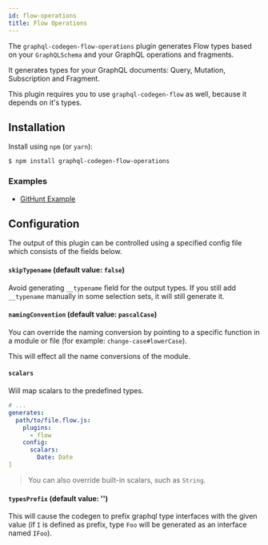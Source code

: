 ```yaml
---
id: flow-operations
title: Flow Operations
---
```


The `graphql-codegen-flow-operations` plugin generates Flow types based on your `GraphQLSchema` and your GraphQL operations and fragments.

It generates types for your GraphQL documents: Query, Mutation, Subscription and Fragment.

This plugin requires you to use `graphql-codegen-flow` as well, because it depends on it's types.

## Installation

Install using `npm` (or `yarn`):

    $ npm install graphql-codegen-flow-operations

### Examples

- [GitHunt Example](https://github.com/dotansimha/graphql-code-generator/blob/master/dev-test/githunt/flow.flow.js#L118)

## Configuration

The output of this plugin can be controlled using a specified config file which consists of the fields below.

#### `skipTypename` (default value: `false`)

Avoid generating `__typename` field for the output types. If you still add `__typename` manually in some selection sets, it will still generate it.

#### `namingConvention` (default value: `pascalCase`)

You can override the naming conversion by pointing to a specific function in a module or file (for example: `change-case#lowerCase`).

This will effect all the name conversions of the module.

#### `scalars`

Will map scalars to the predefined types.

```yaml
# ...
generates:
  path/to/file.flow.js:
    plugins:
      - flow
    config:
      scalars:
        Date: Date
]
```

> You can also override built-in scalars, such as `String`.

#### `typesPrefix` (default value: '')

This will cause the codegen to prefix graphql type interfaces with the given value (if `I` is defined as prefix, type `Foo` will be generated as an interface named `IFoo`).
